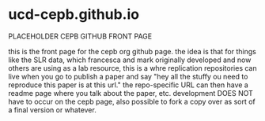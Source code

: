# ucd-cepb.github.io
PLACEHOLDER CEPB GITHUB FRONT PAGE

this is the front page for the cepb org github page. the idea is that for things like the SLR data, which francesca and mark originally developed and now others are using as a lab resource, this is a whre replication repositories can live when you go to publish a paper and say "hey all the stuffy ou need to reproduce this paper is at this url." the repo-specific URL can then have a readme page where you talk about the paper, etc. development DOES NOT have to occur on the cepb page, also possible to fork a copy over as sort of a final version or whatever.
